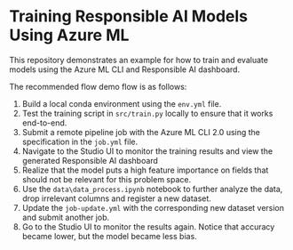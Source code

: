 # Training Responsible AI Models Using Azure ML

This repository demonstrates an example for how to train and evaluate models using the Azure ML CLI and Responsible AI dashboard.

The recommended flow demo flow is as follows:

1. Build a local conda environment using the `env.yml` file.
2. Test the training script in `src/train.py` locally to ensure that it works end-to-end.
3. Submit a remote pipeline job with the Azure ML CLI 2.0 using the specification in the `job.yml` file.
4. Navigate to the Studio UI to monitor the training results and view the generated Responsible AI dashboard
5. Realize that the model puts a high feature importance on fields that should not be relevant for this problem space.
6. Use the `data\data_process.ipynb` notebook to further analyze the data, drop irrelevant columns and register a new dataset.
7. Update the `job-update.yml` with the corresponding new dataset version and submit another job.
8. Go to the Studio UI to monitor the results again. Notice that accuracy became lower, but the model became less bias.
